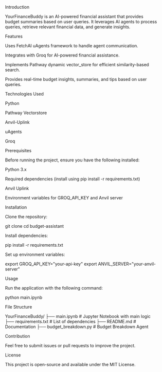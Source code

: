 Introduction

YourFinanceBuddy is an AI-powered financial assistant that provides budget summaries based on user queries. It leverages AI agents to process queries, retrieve relevant financial data, and generate insights.

Features

Uses FetchAI uAgents framework to handle agent communication.

Integrates with Groq for AI-powered financial assistance.

Implements Pathway dynamic vector_store for efficient similarity-based search.

Provides real-time budget insights, summaries, and tips based on user queries.

Technologies Used

Python

Pathway Vectorstore

Anvil-Uplink

uAgents

Groq

Prerequisites

Before running the project, ensure you have the following installed:

Python 3.x

Required dependencies (install using pip install -r requirements.txt)

Anvil Uplink

Environment variables for GROQ_API_KEY and Anvil server

Installation

Clone the repository:

git clone <repository-url>
cd budget-assistant

Install dependencies:

pip install -r requirements.txt

Set up environment variables:

export GROQ_API_KEY="your-api-key"
export ANVIL_SERVER="your-anvil-server"

Usage

Run the application with the following command:

python main.ipynb

File Structure

YourFinanceBuddy/
├── main.ipynb                 # Jupyter Notebook with main logic
├── requirements.txt            # List of dependencies
├── README.md                  # Documentation
├── budget_breakdown.py         # Budget Breakdown Agent

Contribution

Feel free to submit issues or pull requests to improve the project.

License

This project is open-source and available under the MIT License.

